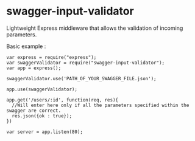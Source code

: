 # swagger-input-validator
Lightweight Express middleware that allows the validation of incoming parameters.

Basic example :
```
var express = require("express");
var swaggerValidator = require("swagger-input-validator");
var app = express();

swaggerValidator.use('PATH_OF_YOUR_SWAGGER_FILE.json');

app.use(swaggerValidator);

app.get('/users/:id', function(req, res){
  //Will enter here only if all the parameters specified within the swagger are correct.
  res.json({ok : true});
})

var server = app.listen(80);
```
